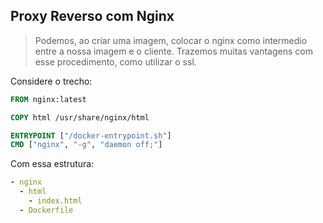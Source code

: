 ## Proxy Reverso com Nginx

> Podemos, ao criar uma imagem, colocar o nginx como intermedio entre a nossa imagem e o cliente. Trazemos muitas vantagens com esse procedimento, como utilizar o ssl.

Considere o trecho:
```Dockerfile
FROM nginx:latest

COPY html /usr/share/nginx/html

ENTRYPOINT ["/docker-entrypoint.sh"]
CMD ["nginx", "-g", "daemon off;"]
```

Com essa estrutura:
```yml
- nginx
  - html
    - index.html
  - Dockerfile
```


